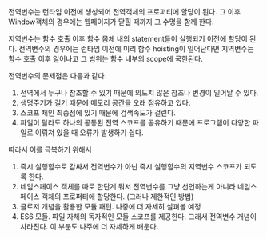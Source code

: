 전역변수는 런타임 이전에 생성되어 전역객체의 프로퍼티에 할당이 된다. 그 이후 Window객체의 경우에는 웹페이지가 닫힐 때까지 그 수명을 함께 한다.

지역변수는 함수 호출 이후 함수 몸체 내의 statement들이 실행되기 이전에 할당이 된다. 전역변수의 경우에는 런타임 이전에 미리 함수 hoisting이 일어난다면 지역변수는 함수 호출 이후 일어나고 그 범위는 함수 내부의 scope에 국한된다.

전역변수의 문제점은 다음과 같다.

1. 전역에서 누구나 참조할 수 있기 때문에 의도치 않은 참조나 변경이 일어날 수 있다.
2. 생명주기가 길기 때문에 메모리 공간을 오래 점유하고 있다.
3. 스코프 체인 최종점에 있기 때문에 검색속도가 걸린다.
4. 파일이 달라도 하나의 공통된 전역 스코프를 공유하기 때문에 프로그램이 다양한 파일로 이뤄져 있을 때 오류가 발생하기 쉽다.

따라서 이를 극복하기 위해서

1. 즉시 실행함수로 감싸서 전역변수가 아닌 즉시 실행함수의 지역변수 스코프가 되도록 한다.
2. 네임스페이스 객체를 따로 한단계 둬서 전역변수를 그냥 선언하는게 아니라 네임스페이스 객체의 프로퍼티에 할당한다. (그러나 제한적인 방법)
3. 클로저 개념을 활용한 모듈 패턴. 나중에 더 자세히 살펴볼 예정
4. ES6 모듈. 파일 자체의 독자적인 모듈 스코프를 제공한다. 그래서 전역변수 개념이 사라진다. 이 부분도 나주에 더 자세하게 배운다.
